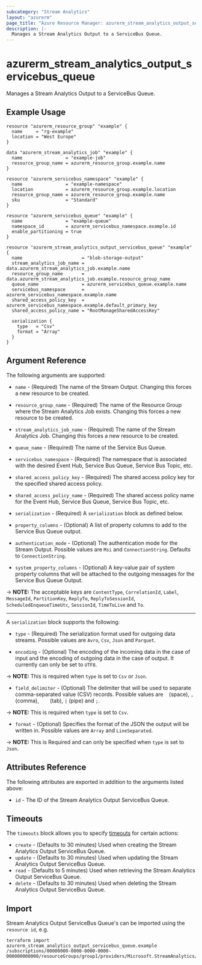 ```yaml
---
subcategory: "Stream Analytics"
layout: "azurerm"
page_title: "Azure Resource Manager: azurerm_stream_analytics_output_servicebus_queue"
description: |-
  Manages a Stream Analytics Output to a ServiceBus Queue.
---
```


# azurerm_stream_analytics_output_servicebus_queue

Manages a Stream Analytics Output to a ServiceBus Queue.

## Example Usage

```hcl
resource "azurerm_resource_group" "example" {
  name     = "rg-example"
  location = "West Europe"
}

data "azurerm_stream_analytics_job" "example" {
  name                = "example-job"
  resource_group_name = azurerm_resource_group.example.name
}

resource "azurerm_servicebus_namespace" "example" {
  name                = "example-namespace"
  location            = azurerm_resource_group.example.location
  resource_group_name = azurerm_resource_group.example.name
  sku                 = "Standard"
}

resource "azurerm_servicebus_queue" "example" {
  name                = "example-queue"
  namespace_id        = azurerm_servicebus_namespace.example.id
  enable_partitioning = true
}

resource "azurerm_stream_analytics_output_servicebus_queue" "example" {
  name                      = "blob-storage-output"
  stream_analytics_job_name = data.azurerm_stream_analytics_job.example.name
  resource_group_name       = data.azurerm_stream_analytics_job.example.resource_group_name
  queue_name                = azurerm_servicebus_queue.example.name
  servicebus_namespace      = azurerm_servicebus_namespace.example.name
  shared_access_policy_key  = azurerm_servicebus_namespace.example.default_primary_key
  shared_access_policy_name = "RootManageSharedAccessKey"

  serialization {
    type   = "Csv"
    format = "Array"
  }
}
```

## Argument Reference

The following arguments are supported:

* `name` - (Required) The name of the Stream Output. Changing this forces a new resource to be created.

* `resource_group_name` - (Required) The name of the Resource Group where the Stream Analytics Job exists. Changing this forces a new resource to be created.

* `stream_analytics_job_name` - (Required) The name of the Stream Analytics Job. Changing this forces a new resource to be created.

* `queue_name` - (Required) The name of the Service Bus Queue.

* `servicebus_namespace` - (Required) The namespace that is associated with the desired Event Hub, Service Bus Queue, Service Bus Topic, etc.

* `shared_access_policy_key` - (Required) The shared access policy key for the specified shared access policy.

* `shared_access_policy_name` - (Required) The shared access policy name for the Event Hub, Service Bus Queue, Service Bus Topic, etc.

* `serialization` - (Required) A `serialization` block as defined below.

* `property_columns` - (Optional) A list of property columns to add to the Service Bus Queue output.

* `authentication_mode` - (Optional) The authentication mode for the Stream Output. Possible values are `Msi` and `ConnectionString`. Defaults to `ConnectionString`.

* `system_property_columns` - (Optional) A key-value pair of system property columns that will be attached to the outgoing messages for the Service Bus Queue Output.

-> **NOTE:** The acceptable keys are `ContentType`, `CorrelationId`, `Label`, `MessageId`, `PartitionKey`, `ReplyTo`, `ReplyToSessionId`, `ScheduledEnqueueTimeUtc`, `SessionId`, `TimeToLive` and `To`.

---

A `serialization` block supports the following:

* `type` - (Required) The serialization format used for outgoing data streams. Possible values are `Avro`, `Csv`, `Json` and `Parquet`.

* `encoding` - (Optional) The encoding of the incoming data in the case of input and the encoding of outgoing data in the case of output. It currently can only be set to `UTF8`.

-> **NOTE:** This is required when `type` is set to `Csv` or `Json`.

* `field_delimiter` - (Optional) The delimiter that will be used to separate comma-separated value (CSV) records. Possible values are ` ` (space), `,` (comma), `	` (tab), `|` (pipe) and `;`.

-> **NOTE:** This is required when `type` is set to `Csv`.

* `format` - (Optional) Specifies the format of the JSON the output will be written in. Possible values are `Array` and `LineSeparated`.

-> **NOTE:** This is Required and can only be specified when `type` is set to `Json`.

## Attributes Reference

The following attributes are exported in addition to the arguments listed above:

* `id` - The ID of the Stream Analytics Output ServiceBus Queue.

## Timeouts

The `timeouts` block allows you to specify [timeouts](https://www.terraform.io/language/resources/syntax#operation-timeouts) for certain actions:

* `create` - (Defaults to 30 minutes) Used when creating the Stream Analytics Output ServiceBus Queue.
* `update` - (Defaults to 30 minutes) Used when updating the Stream Analytics Output ServiceBus Queue.
* `read` - (Defaults to 5 minutes) Used when retrieving the Stream Analytics Output ServiceBus Queue.
* `delete` - (Defaults to 30 minutes) Used when deleting the Stream Analytics Output ServiceBus Queue.

## Import

Stream Analytics Output ServiceBus Queue's can be imported using the `resource id`, e.g.

```shell
terraform import azurerm_stream_analytics_output_servicebus_queue.example /subscriptions/00000000-0000-0000-0000-000000000000/resourceGroups/group1/providers/Microsoft.StreamAnalytics/streamingJobs/job1/outputs/output1
```
